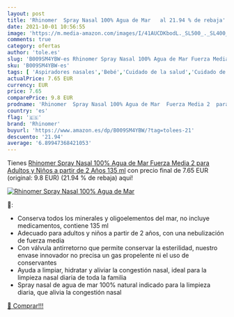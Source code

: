 ```yaml
---
layout: post
title: 'Rhinomer  Spray Nasal 100% Agua de Mar   al 21.94 % de rebaja'
date: 2021-10-01 10:56:55
image: 'https://m.media-amazon.com/images/I/41AUCDKbodL._SL500_._SL400_.jpg'
comments: true
category: ofertas
author: 'tole.es'
slug: 'B009SM4YBW-es Rhinomer Spray Nasal 100% Agua de Mar Fuerza Media 2 para...'
sku: 'B009SM4YBW-es'
tags: [ 'Aspiradores nasales','Bebé','Cuidado de la salud','Cuidado de oídos y nariz','Higiene','Higiene y cuidado','Salud y cuidado personal','rhinomer', ]
actualPrice: 7.65 EUR
currency: EUR
price: 7.65
comparePrice: 9.8 EUR
prodname: 'Rhinomer  Spray Nasal 100% Agua de Mar  Fuerza Media 2  para Adultos y Niños a partir de 2 Años  135 ml'
country: 'es'
flag: '🇪🇸'
brand: 'Rhinomer'
buyurl: 'https://www.amazon.es/dp/B009SM4YBW/?tag=tolees-21'
descuento: '21.94'
average: '6.89947368421053'
---
```


Tienes [Rhinomer  Spray Nasal 100% Agua de Mar  Fuerza Media 2  para Adultos y Niños a partir de 2 Años  135 ml](https://www.amazon.es/dp/B009SM4YBW/?tag=tolees-21) con precio final de  7.65 EUR (original: 9.8 EUR) (21.94 %  de rebaja) aqui!

[![Rhinomer  Spray Nasal 100% Agua de Mar  ](https://m.media-amazon.com/images/I/41AUCDKbodL._SL500_._SL400_.jpg)](https://www.amazon.es/dp/B009SM4YBW/?tag=tolees-21)

🔎:

- Conserva todos los minerales y oligoelementos del mar, no incluye medicamentos, contiene 135 ml
- Adecuado para adultos y niños a partir de 2 años, con una nebulización de fuerza media
- Con válvula antirretorno que permite conservar la esterilidad, nuestro envase innovador no precisa un gas propelente ni el uso de conservantes
- Ayuda a limpiar, hidratar y aliviar la congestión nasal, ideal para la limpieza nasal diaria de toda la familia
- Spray nasal de agua de mar 100% natural indicado para la limpieza diaria, que alivia la congestión nasal

[🛒 Comprar!!!](https://www.amazon.es/dp/B009SM4YBW/?tag=tolees-21)
